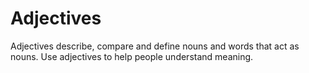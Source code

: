 # Adjectives

Adjectives describe, compare and define nouns and words that act as nouns.
Use adjectives to help people understand meaning.
